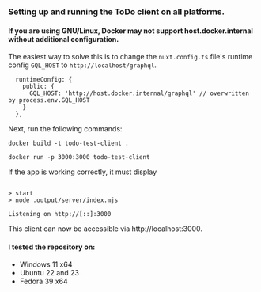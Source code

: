 ### Setting up and running the ToDo client on all platforms.

#### If you are using GNU/Linux, Docker may not support host.docker.internal without additional configuration.

The easiest way to solve this is to change the `nuxt.config.ts` file's runtime config `GQL_HOST` to `http://localhost/graphql`.

```
  runtimeConfig: {
    public: {
      GQL_HOST: 'http://host.docker.internal/graphql' // overwritten by process.env.GQL_HOST
    }
  },
```

Next, run the following commands:

`docker build -t todo-test-client .`

`docker run -p 3000:3000 todo-test-client`

If the app is working correctly, it must display

```

> start
> node .output/server/index.mjs

Listening on http://[::]:3000

```

This client can now be accessible via http://localhost:3000.

#### I tested the repository on:

- Windows 11 x64
- Ubuntu 22 and 23
- Fedora 39 x64